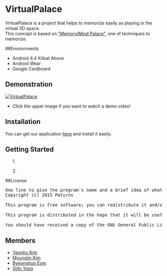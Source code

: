 # VirtualPalace
VirtualPalace is a project that helps to memorize easily as playing in the virtual 3D space.<br>
This concept is based on ["Memory/Mind Palace"](https://en.wikipedia.org/wiki/Method_of_loci), one of techniques to memorize.<br>


##Environments
- Android 4.4 Kitkat Above 
- Android Wear
- Google Cardboard

## Demonstration
[![VirtualPalace](http://blog.artofmemory.com/files/2011/03/Emma-Willard-1846-temple.jpg)](http://youtu.be/ "Go into the VirtualPalace!")
- Click the upper image if you want to watch a demo video!

## Installation
You can get our application [here]() and install it easily.
 
## Getting Started
<ol>1. </ol> 
<ol>2. </ol>



##License
<pre>
One line to give the program's name and a brief idea of what it does.
Copyright (C) 2015 Poturns <https://github.com/Poturns>

This program is free software; you can redistribute it and/or modify it under the terms of the GNU General Public License as published by the Free Software Foundation; either version 2 of the License, or (at your option) any later version.

This program is distributed in the hope that it will be useful, but WITHOUT ANY WARRANTY; without even the implied warranty of MERCHANTABILITY or FITNESS FOR A PARTICULAR PURPOSE. See the GNU General Public License for more details.

You should have received a copy of the GNU General Public License along with this program; if not, write to the Free Software Foundation, Inc., 59 Temple Place, Suite 330, Boston, MA 02111-1307 USA
</pre>

## Members
- [Yeonho Kim]()
- [Myungjin Kim]()
- [Byeonghun Eom]()
- [Gillo Yoon]()
